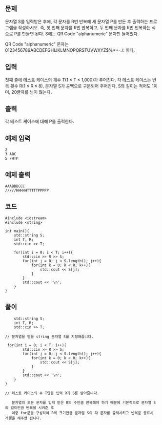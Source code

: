 ## 문제 
문자열 S를 입력받은 후에, 각 문자를 R번 반복해 새 문자열 P를 만든 후 출력하는 프로그램을 작성하시오. 즉, 첫 번째 문자를 R번 반복하고, 두 번째 문자를 R번 반복하는 식으로 P를 만들면 된다. S에는 QR Code "alphanumeric" 문자만 들어있다.

QR Code "alphanumeric" 문자는 0123456789ABCDEFGHIJKLMNOPQRSTUVWXYZ\$%*+-./: 이다.
## 입력
첫째 줄에 테스트 케이스의 개수 T(1 ≤ T ≤ 1,000)가 주어진다. 각 테스트 케이스는 반복 횟수 R(1 ≤ R ≤ 8), 문자열 S가 공백으로 구분되어 주어진다. S의 길이는 적어도 1이며, 20글자를 넘지 않는다. 
## 출력
각 테스트 케이스에 대해 P를 출력한다.
## 예제 입력 
```
2
3 ABC
5 /HTP
```

## 예제 출력  
```
AAABBBCCC
/////HHHHHTTTTTPPPPP
```
## 코드
```
#include <iostream>
#include <string>

int main(){
    std::string S;
    int T, R;
    std::cin >> T;

    for(int i = 0; i < T; i++){
        std::cin >> R >> S;
        for(int j = 0; j < S.length(); j++){
            for(int k = 0; k < R; k++){
                std::cout << S[j];
            }
        }
        std::cout << '\n';
    }
}
```
## 풀이
```
    std::string S;
    int T, R;
    std::cin >> T;

// 문자열을 받을 string 문자열 S를 지정해줍니다.
```

```
 for(int i = 0; i < T; i++){
        std::cin >> R >> S;
        for(int j = 0; j < S.length(); j++){
            for(int k = 0; k < R; k++){
                std::cout << S[j];
            }
        }
        std::cout << '\n';
    }
}

// 테스트 케이스의 수 T만큼 입력 R과 S를 받아줍니다.

   문자열의 모든 문자를 입력 받은 R의 수만큼 반복해야 하기 때문에 기본적으로 문자열 S의 길이만큼 반복을 시켜준 후
   이중 for문을 구성하여 R의 크기만큼 문자열 S의 각 문자를 출력시키고 반복문 종료시 개행을 해주면 됩니다.
```

